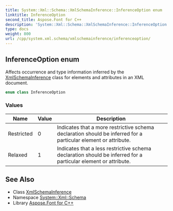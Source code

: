 ```yaml
---
title: System::Xml::Schema::XmlSchemaInference::InferenceOption enum
linktitle: InferenceOption
second_title: Aspose.Font for C++
description: 'System::Xml::Schema::XmlSchemaInference::InferenceOption enum. Affects occurrence and type information inferred by the XmlSchemaInference class for elements and attributes in an XML document in C++.'
type: docs
weight: 800
url: /cpp/system.xml.schema/xmlschemainference/inferenceoption/
---
```

## InferenceOption enum


Affects occurrence and type information inferred by the [XmlSchemaInference](../) class for elements and attributes in an XML document.

```cpp
enum class InferenceOption
```

### Values

| Name | Value | Description |
| --- | --- | --- |
| Restricted | 0 | Indicates that a more restrictive schema declaration should be inferred for a particular element or attribute. |
| Relaxed | 1 | Indicates that a less restrictive schema declaration should be inferred for a particular element or attribute. |

## See Also

* Class [XmlSchemaInference](../)
* Namespace [System::Xml::Schema](../../)
* Library [Aspose.Font for C++](../../../)
